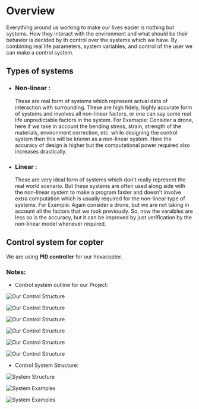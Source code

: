 # Overview
Everything around us working to make our lives easier is nothing but systems.
How they interact with the environment and what should be their behavior is decided by th control over the systems which we have. By combining real life parameters, system variables, and control of the user we can make a control system.

## Types of systems
- ### Non-linear :
    These are real form of systems which represent actual data of interaction with surrounding. These are high fidely, highly accurate form of systems and involves all non-linear factors, or one can say some real life unpredictable factors in the system.
    For Examaple: Consider a drone, here if we take in account the bending stress, strain, strength of the materials, environment correction, etc. while designing the control system then this will be known as a non-linear system. Here the accuracy of design is higher but the computational power required also increases drastically.
                
- ### Linear : 
    These are very ideal form of systems which don't really represent the real world scenario. But these systems are often used along side with the non-linear system to make a program faster and doesn't involve extra computation which is usually required for the non-linear type of systems.
    For Example: Again consider a drone, but we are not taking in account all the factors that we took previously. So, now the varaibles are less so is the accuracy, but it can be improved by just verification by the non-linear model whenever required.
## Control system for copter
We are using **PID controller** for our hexacopter. 

### Notes:

* Control system outline for our Project:

![Our Control Structure](Images/Our_controller.jpeg "Page 1")

![Our Control Structure](Images/Our_controller_2.jpeg "Page 2")

![Our Control Structure](Images/Our_controller_3.jpeg "Page 3")

![Our Control Structure](Images/Our_controller_4.jpeg "Page 4")

![Our Control Structure](Images/Our_controller_5.jpeg "Page 5")

![Our Control Structure](Images/Our_controller_6.jpeg "Page 6")

* Control System Structure:

![System Structure](Images/Control_sys.jpeg "Notes Page 1")

![System Examples](Images/Control_sys_2.jpeg "Notes Page 2")

![System Examples](Images/Control_sys_3.jpeg "Notes Page 3")
